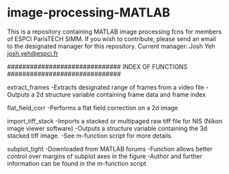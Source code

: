 # image-processing-MATLAB
This is a repository containing MATLAB image processing fcns for members of ESPCI ParisTECH SIMM.
If you wish to contribute, please send an email to the designated manager for this repository.
Current manager: Josh Yeh josh.yeh@espci.fr

##############################
INDEX OF FUNCTIONS
##############################

extract_frames
	-Extracts designated range of frames from a video file
	-Outputs a 2d structure variable containing frame data and frame index

flat_field_corr
	-Performs a flat field correction on a 2d image

import_tiff_stack
	-Imports a stacked or multipaged raw tiff file for NIS (Nikon image viewer software)
	-Outputs a structure variable containing the 3d stacked tiff image.
	-See m-function script for more details.

subplot_tight
	-Downloaded from MATLAB forums
	-Function allows better control over margins of subplot axes in the figure
	-Author and further information can be found in the m-function script

